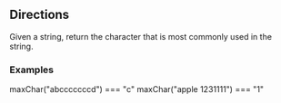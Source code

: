 ## Directions
Given a string, return the character that is most
commonly used in the string.

### Examples
maxChar("abcccccccd") === "c"
maxChar("apple 1231111") === "1"
